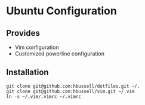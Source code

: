 # Ubuntu Configuration

## Provides

* Vim configuration
* Customized powerline configuration


## Installation

	git clone git@github.com:hbussell/dotfiles.git ~/.
	git clone git@github.com:hbussell/vim.git ~/.vim
	ln -s ~/.vim/.vimrc ~/.vimrc
